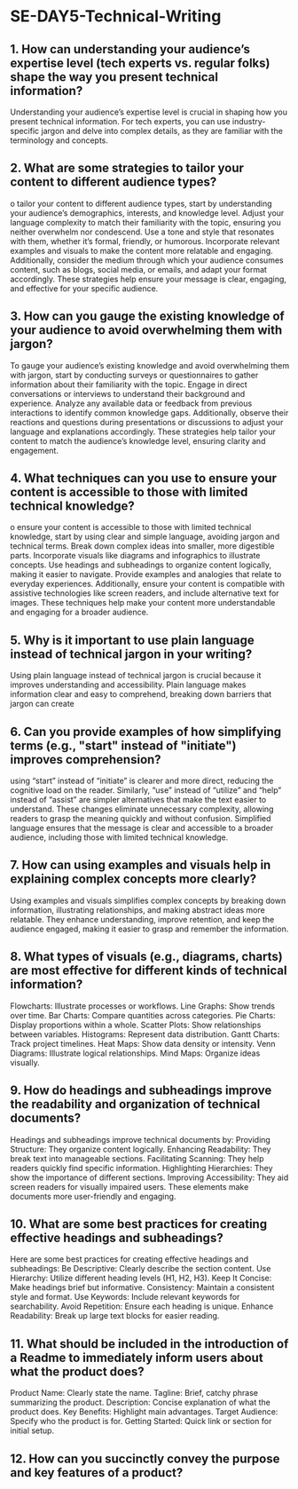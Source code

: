 # SE-DAY5-Technical-Writing
## 1. How can understanding your audience’s expertise level (tech experts vs. regular folks) shape the way you present technical information?
Understanding your audience’s expertise level is crucial in shaping how you present technical information. For tech experts, you can use industry-specific jargon and delve into complex details, as they are familiar with the terminology and concepts.
## 2. What are some strategies to tailor your content to different audience types?
o tailor your content to different audience types, start by understanding your audience’s demographics, interests, and knowledge level. Adjust your language complexity to match their familiarity with the topic, ensuring you neither overwhelm nor condescend. Use a tone and style that resonates with them, whether it’s formal, friendly, or humorous. Incorporate relevant examples and visuals to make the content more relatable and engaging. Additionally, consider the medium through which your audience consumes content, such as blogs, social media, or emails, and adapt your format accordingly. These strategies help ensure your message is clear, engaging, and effective for your specific audience.
## 3. How can you gauge the existing knowledge of your audience to avoid overwhelming them with jargon?
To gauge your audience’s existing knowledge and avoid overwhelming them with jargon, start by conducting surveys or questionnaires to gather information about their familiarity with the topic. Engage in direct conversations or interviews to understand their background and experience. Analyze any available data or feedback from previous interactions to identify common knowledge gaps. Additionally, observe their reactions and questions during presentations or discussions to adjust your language and explanations accordingly. These strategies help tailor your content to match the audience’s knowledge level, ensuring clarity and engagement.
## 4. What techniques can you use to ensure your content is accessible to those with limited technical knowledge?
o ensure your content is accessible to those with limited technical knowledge, start by using clear and simple language, avoiding jargon and technical terms. Break down complex ideas into smaller, more digestible parts. Incorporate visuals like diagrams and infographics to illustrate concepts. Use headings and subheadings to organize content logically, making it easier to navigate. Provide examples and analogies that relate to everyday experiences. Additionally, ensure your content is compatible with assistive technologies like screen readers, and include alternative text for images. These techniques help make your content more understandable and engaging for a broader audience.
## 5. Why is it important to use plain language instead of technical jargon in your writing?
Using plain language instead of technical jargon is crucial because it improves understanding and accessibility. Plain language makes information clear and easy to comprehend, breaking down barriers that jargon can create
## 6. Can you provide examples of how simplifying terms (e.g., "start" instead of "initiate") improves comprehension?
using “start” instead of “initiate” is clearer and more direct, reducing the cognitive load on the reader. Similarly, “use” instead of “utilize” and “help” instead of “assist” are simpler alternatives that make the text easier to understand. These changes eliminate unnecessary complexity, allowing readers to grasp the meaning quickly and without confusion. Simplified language ensures that the message is clear and accessible to a broader audience, including those with limited technical knowledge.
## 7. How can using examples and visuals help in explaining complex concepts more clearly?
Using examples and visuals simplifies complex concepts by breaking down information, illustrating relationships, and making abstract ideas more relatable. They enhance understanding, improve retention, and keep the audience engaged, making it easier to grasp and remember the information.
## 8. What types of visuals (e.g., diagrams, charts) are most effective for different kinds of technical information?
Flowcharts: Illustrate processes or workflows.
Line Graphs: Show trends over time.
Bar Charts: Compare quantities across categories.
Pie Charts: Display proportions within a whole.
Scatter Plots: Show relationships between variables.
Histograms: Represent data distribution.
Gantt Charts: Track project timelines.
Heat Maps: Show data density or intensity.
Venn Diagrams: Illustrate logical relationships.
Mind Maps: Organize ideas visually.
## 9. How do headings and subheadings improve the readability and organization of technical documents?
Headings and subheadings improve technical documents by:
Providing Structure: They organize content logically.
Enhancing Readability: They break text into manageable sections.
Facilitating Scanning: They help readers quickly find specific information.
Highlighting Hierarchies: They show the importance of different sections.
Improving Accessibility: They aid screen readers for visually impaired users.
These elements make documents more user-friendly and engaging.

## 10. What are some best practices for creating effective headings and subheadings?
Here are some best practices for creating effective headings and subheadings:
Be Descriptive: Clearly describe the section content.
Use Hierarchy: Utilize different heading levels (H1, H2, H3).
Keep It Concise: Make headings brief but informative.
Consistency: Maintain a consistent style and format.
Use Keywords: Include relevant keywords for searchability.
Avoid Repetition: Ensure each heading is unique.
Enhance Readability: Break up large text blocks for easier reading.

## 11. What should be included in the introduction of a Readme to immediately inform users about what the product does?
Product Name: Clearly state the name.
Tagline: Brief, catchy phrase summarizing the product.
Description: Concise explanation of what the product does.
Key Benefits: Highlight main advantages.
Target Audience: Specify who the product is for.
Getting Started: Quick link or section for initial setup.
## 12. How can you succinctly convey the purpose and key features of a product?
